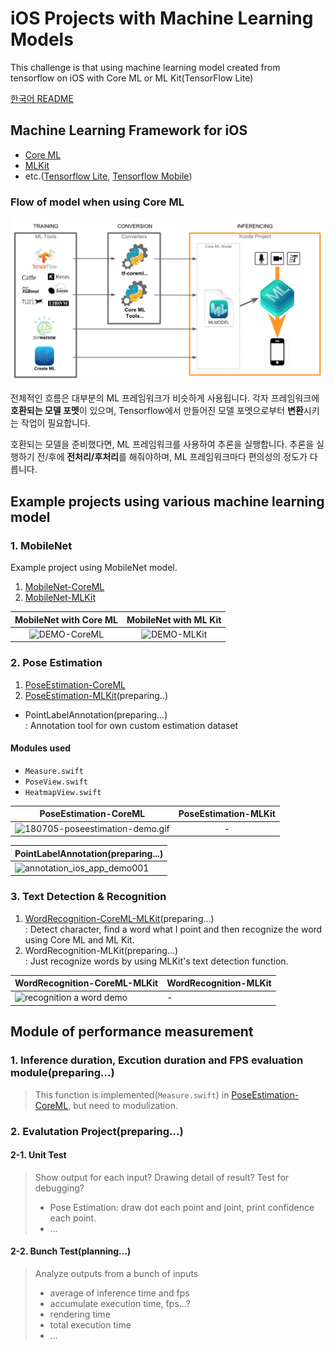 # iOS Projects with Machine Learning Models

This challenge is that using machine learning model created from tensorflow on iOS with Core ML or ML Kit(TensorFlow Lite)

[한국어 README](https://github.com/motlabs/iOS-Proejcts-with-ML-Models/blob/master/README_kr.md)

## Machine Learning Framework for iOS

- [Core ML](https://developer.apple.com/documentation/coreml)
- [MLKit](https://developers.google.com/ml-kit/)
- etc.([Tensorflow Lite](https://www.tensorflow.org/mobile/tflite/), [Tensorflow Mobile](https://www.tensorflow.org/mobile/))

### Flow of model when using Core ML

![flow of model when using coreml](Resource/flow_of_model_when_using_coreml.png?raw=true)

전체적인 흐름은 대부분의 ML 프레임워크가 비슷하게 사용됩니다. 각자 프레임워크에 **호환되는 모델 포멧**이 있으며, Tensorflow에서 만들어진 모델 포멧으로부터 **변환**시키는 작업이 필요합니다. 

호환되는 모델을 준비했다면, ML 프레임워크를 사용하여 추론을 실행합니다. 추론을 실행하기 전/후에 **전처리/후처리**를 해줘야하며, ML 프레임워크마다 편의성의 정도가 다릅니다.

## Example projects using various machine learning model

### 1. MobileNet

Example project using MobileNet model.

1. [MobileNet-CoreML](https://github.com/tucan9389/MobileNetApp-CoreML)
2. [MobileNet-MLKit](https://github.com/tucan9389/MobileNetApp-MLKit)

|                    MobileNet with Core ML                    |                    MobileNet with ML Kit                     |
| :----------------------------------------------------------: | :----------------------------------------------------------: |
| ![DEMO-CoreML](https://github.com/tucan9389/MobileNetApp-CoreML/blob/master/resource/MobileNet-CoreML-DEMO.gif?raw=true) | ![DEMO-MLKit](https://github.com/tucan9389/MobileNetApp-MLKit/blob/master/resource/MobileNet-MLKit-DEMO.gif?raw=true) |

### 2. Pose Estimation

1. [PoseEstimation-CoreML](https://github.com/tucan9389/PoseEstimation-CoreML)
2. [PoseEstimation-MLKit](https://github.com/tucan9389/PoseEstimation-MLKit)(preparing..)

- PointLabelAnnotation(preparing...)<br>
  : Annotation tool for own custom estimation dataset

#### Modules used

- `Measure.swift`
- `PoseView.swift`
- `HeatmapView.swift`

|                    PoseEstimation-CoreML                     | PoseEstimation-MLKit |
| :----------------------------------------------------------: | :------------------: |
| ![180705-poseestimation-demo.gif](https://github.com/tucan9389/PoseEstimation-CoreML/raw/master/resource/180801-poseestimation-demo.gif?raw=true) |          -           |

| PointLabelAnnotation(preparing...)                           |
| ------------------------------------------------------------ |
| ![annotation_ios_app_demo001](Resource/annotation_ios_app_demo001.gif) |



### 3. Text Detection & Recognition

1. [WordRecognition-CoreML-MLKit](https://github.com/tucan9389/WordRecognition-CoreML-MLKit)(preparing...)<br>
   :  Detect character, find a word what I point and then recognize the word using Core ML and ML Kit.
2. WordRecognition-MLKit(preparing...)<br>
   : Just recognize words by using MLKit's text detection function.

| WordRecognition-CoreML-MLKit                                 | WordRecognition-MLKit |
| ------------------------------------------------------------ | --------------------- |
| ![recognition a word demo](Resource/recognition_a_word_demo002.gif) | -                     |



## Module of performance measurement

### 1. Inference duration, Excution duration and FPS evaluation module(preparing...)

> This function is implemented(`Measure.swift`) in [PoseEstimation-CoreML](https://github.com/tucan9389/PoseEstimation-CoreML), but need to modulization.

### 2. Evalutation Project(preparing...)

#### 2-1. Unit Test

> Show output for each input?
> Drawing detail of result?
> Test for debugging?
>
> - Pose Estimation: draw dot each point and joint, print confidence each point.
> - ...

#### 2-2. Bunch Test(planning...)

> Analyze outputs from a bunch of inputs
>
> - average of inference time and fps
> - accumulate execution time, fps...?
> - rendering time
> - total execution time
> - ...
